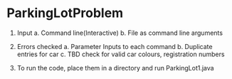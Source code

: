 # ParkingLotProblem
1. Input
a. Command line(Interactive)
b. File as command line arguments

2. Errors checked
a. Parameter Inputs to each command
b. Duplicate entries for car
c. TBD check for valid car colours, registration numbers

3. To run the code, place them in a directory and run ParkingLot1.java
